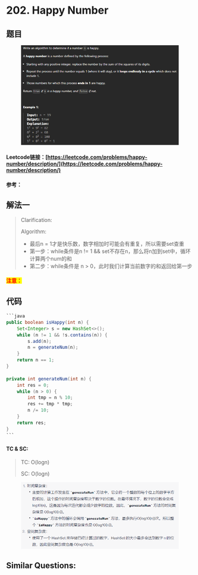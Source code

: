 # 202. Happy Number

## 题目

<figure><img src=".gitbook/assets/image (1).png" alt=""><figcaption></figcaption></figure>

#### Leetcode链接：[https://leetcode.com/problems/happy-number/description/](https://leetcode.com/problems/happy-number/description/)

#### 参考：

## 解法一

> Clarification:&#x20;
>
> Algorithm:&#x20;
>
> * 最后n = 1才是快乐数，数字相加时可能会有重复，所以需要set查重
> * 第一步：while条件是n != 1 && set不存在n，那么将n加到set中，循环计算两个num的和
> * 第二步：while条件是 n > 0，此时我们计算当前数字的和返回给第一步

#### <mark style="color:red;">注意：</mark>

## 代码

````java
```java
public boolean isHappy(int n) {
    Set<Integer> s = new HashSet<>();
    while (n != 1 && !s.contains(n)) {
        s.add(n);
        n = generateNum(n);
    }
    return n == 1;
}

private int generateNum(int n) {
    int res = 0;
    while (n > 0) {
        int tmp = n % 10;
        res += tmp * tmp;
        n /= 10;
    }
    return res;
}
```
````

#### TC & SC:&#x20;

> TC: O(logn)
>
> SC: O(logn)

<figure><img src=".gitbook/assets/image (2).png" alt=""><figcaption></figcaption></figure>

## **Similar Questions:**&#x20;
